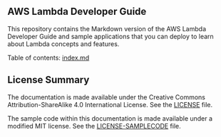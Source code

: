 ## AWS Lambda Developer Guide

This repository contains the Markdown version of the AWS Lambda Developer Guide and sample applications that you can deploy to learn about Lambda concepts and features.

Table of contents: [index.md](/doc_source/index.md)

## License Summary

The documentation is made available under the Creative Commons Attribution-ShareAlike 4.0 International License. See the [LICENSE](./LICENSE) file.

The sample code within this documentation is made available under a modified MIT license. See the [LICENSE-SAMPLECODE](./LICENSE-SAMPLECODE) file.
